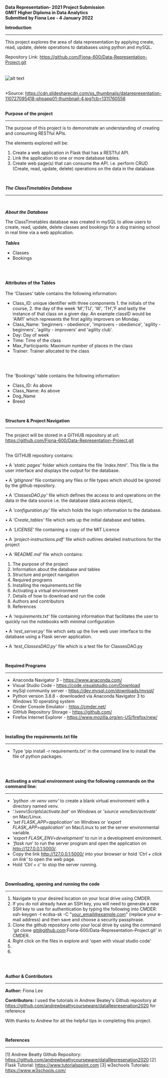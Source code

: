 **Data Representation- 2021 Project Submission** <br/>
**GMIT Higher Diploma in Data Analytics** <br/>
**Submitted by Fiona Lee - 4 January 2022** <br/>

**Introduction**
***
This project explores the area of data representation by applying create, read, update, delete operations to databases using python and mySQL. 

Repository Link: https://github.com/Fiona-600/Data-Representation-Project.git
<br/>
<br/>
<br/>
![alt text](https://cdn.slidesharecdn.com/ss_thumbnails/datarepresentation-110727095418-phpapp01-thumbnail-4.jpg?cb=1311760556)
<br/>
<br/>

*Source: https://cdn.slidesharecdn.com/ss_thumbnails/datarepresentation-110727095418-phpapp01-thumbnail-4.jpg?cb=1311760556
<br/>
<br/>

**Purpose of the project**
***
The purpose of this project is to demonstrate an understanding of creating and consuming RESTful APIs.

The elements explored will be:

1. Create a web application in Flask that has a RESTful API.
2. Link the application to one or more database tables.
3. Create web page(s) that can consume the API. i.e. perform CRUD (Create, read, update, delete) operations on the data in the database.

<br/>

***The ClassTimetables Database***
***
<br/>

***About the Database***

The ClassTimetables database was created in mySQL to allow users to create, read, update, delete classes and bookings for a dog training school in real time via a web application.
<br/>
<br/>
***Tables***
<br/>
- Classes
- Bookings
<br/>
<br/>

**Attributes of the Tables**
<br/>
<br/>
The 'Classes' table contains the following information:
<br/>
- Class_ID: unique identifier with three components 1. the initials of the course, 2. the day of the week 'M','TU', 'W', 'TH','F and lastly the instance of that class on a given day.  An example classID would be 'AIM1' which represents the first agility improvers on Monday.
- Class_Name: 'beginners - obedience', 'improvers - obedience',  'agility - beginners', 'agility - improvers' and 'agility club'.
- Day: Day of week
- Time: Time of the class
- Max_Participants: Maximum number of places in the class
- Trainer: Trainer allocated to the class
<br/>
<br/>

The 'Bookings' table contains the following information:
<br/>
- Class_ID: As above
- Class_Name: As above
- Dog_Name
- Breed

<br/>

**Structure & Project Navigation**
***

The project will be stored in a GITHUB repository at url: https://github.com/Fiona-600/Data-Representation-Project.git
<br/>
<br/>

The GITHUB repository contains:

• A *'static pages'* folder which contains the file *'index.html'*. This file is the user interface and displays the output for the database.

• A *‘gitignore’* file containing any files or file types which should be ignored by the github repository.

• A *'ClassesDAO.py'* file which defines the access to and operations on the data in the data source i.e. the database (data access object),

• A *'configuration.py'* file which holds the login information to the database.

• A *'Create_tables'* file which sets up the initial database and tables.

• A *‘LICENSE’* file containing a copy of the MIT Licence

• A *'project-instructions.pdf'* file which outlines detailed instructions for the project 

• A *‘README.md’* file which contains:

  1.	The purpose of the project 
  2.    Information about the database and tables
  3.	Structure and project navigation
  4.	Required programs
  5.    Installing the requirements.txt file
  6.    Activating a virtual environment
  7.	Details of how to download and run the code 
  8.	Authors and contributors
  9.	References

• A *‘requirements.txt’* file containing information that facilitates the user to quickly run the notebooks with minimal configuration

• A *‘rest_server.py’* file which sets up the live web user interface to the database using a Flask server application.

• A *'test_ClassesDAO.py'* file which is a test file for ClassesDAO.py

<br/>

**Required Programs**
***
- Anaconda Navigator 3 - https://www.anaconda.com/
- Visual Studio Code - https://code.visualstudio.com/Download
- mySql communtiy server - https://dev.mysql.com/downloads/mysql/
- Python version 3.8.8 - downloaded via Anaconda Navigator 3 to Windows 10 operating system
- Cmder Console Emulator - https://cmder.net/
- GitHub Repository Storage - https://github.com/
- Firefox Internet Explorer - https://www.mozilla.org/en-US/firefox/new/

<br/>

**Installing the requirements.txt file**
***
- Type 'pip install -r requirements.txt' in the command line to install the file of python packages.
<br/>
<br/>

**Activating a virtual environment using the following commands on the command line:**
***
- *'python -m venv venv'* to create a blank virtual environment with a directory named venv.
- *'.\venv\Scripts\activate.bat'* on Windows or *'source venv/bin/activate'* on Mac/Linux.
- *'set FLASK_APP=application'* on Windows or *'export FLASK_APP=application'* on Mac/Linux to set the server environmental variable.  
- *'export FLASK_ENV=development'* to run in a development environment.
- *'flask run*' to run the server program and open the application on http://127.0.0.1:5000/. 
- Copy the link http://127.0.0.1:5000/ into your browser or hold *'Ctrl + click on link'* to open the web page.
- Hold *'Ctrl + c'* to stop the server running.

<br/>

**Downloading, opening and running the code**
***
  1.	Navigate to your desired location on your local drive using CMDER.
  2.  If you do not already have an SSH key, you will need to generate a new SSH key to use for authentication by typing the following into CMDER: ssh-keygen -t ecdsa-sk -C "your_email@example.com" (replace your e-mail address) and then save and choose a security passphrase.
  2.  Clone the github repository onto your local drive by using the command 'git clone git@github.com:Fiona-600/Data-Representation-Project.git' in CMDER.
  3.  Right click on the files in explore and 'open with visual studio code'
  4.
  5.	
<br/>


<br/>

**Author & Contributors**
***
**Author:** Fiona Lee

**Contributors:** I used the tutorials in Andrew Beatey's Github repository at https://github.com/andrewbeattycourseware/dataRepresenation2020 for reference

With thanks to Andrew for all the helpful tips in completing this project.

<br/>

**References**
***
[1] Andrew Beatty Github Repository: https://github.com/andrewbeattycourseware/dataRepresenation2020
[2] Flask Tutorial: https://www.tutorialspoint.com
[3] w3schools Tutorials:  https://www.w3schools.com/

